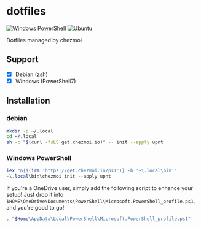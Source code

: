 # dotfiles

[![Windows PowerShell](https://github.com/upnt/dotfiles/actions/workflows/windows-installation.yml/badge.svg)](https://github.com/upnt/dotfiles/actions/workflows/windows-installation.yml)
[![Ubuntu](https://github.com/upnt/dotfiles/actions/workflows/ubuntu-installation.yml/badge.svg)](https://github.com/upnt/dotfiles/actions/workflows/ubuntu-installation.yml)

Dotfiles managed by chezmoi

## Support

- [x] Debian (zsh)
- [x] Windows (PowerShell7)

## Installation

### debian

```bash
mkdir -p ~/.local
cd ~/.local
sh -c "$(curl -fsLS get.chezmoi.io)" -- init --apply upnt
```

### Windows PowerShell

```powershell
iex "&{$(irm 'https://get.chezmoi.io/ps1')} -b '~\.local\bin'"
~\.local\bin\chezmoi init --apply upnt
```

If you're a OneDrive user, simply add the following script to enhance your setup! Just drop it into `$HOME\OneDrive\Documents\PowerShell\Microsoft.PowerShell_profile.ps1`, and you're good to go!

```powershell:Microsoft.PowerShell_profile.ps1
. "$Home\AppData\Local\PowerShell\Microsoft.PowerShell_profile.ps1"
```
